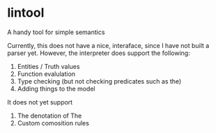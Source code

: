 # lintool
A handy tool for simple semantics

Currently, this does not have a nice, interaface, since I have not built a parser yet. However, the interpreter does support the following:
1. Entities / Truth values
2. Function evalulation
3. Type checking (but not checking predicates such as the)
4. Adding things to the model

It does not yet support
1. The denotation of The
2. Custom comosition rules
